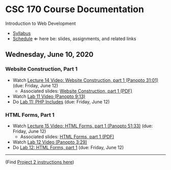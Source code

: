 # CSC 170 Course Documentation
Introduction to Web Development

- [Syllabus](syllabus.md)
- [Schedule](schedule.md)   &lArr; here be: slides, assignments, and related links

## Wednesday, June 10, 2020

### Website Construction, Part 1

- Watch [Lecture 14 Video: Website Construction, part 1 (Panopto 31:01)](https://rochester.hosted.panopto.com/Panopto/Pages/Viewer.aspx?id=41230772-1495-4949-9aca-abd501560f49) (due: Friday, June 12)
  - Associated slides: [Website Construction, part 1 (PDF)](11a-website-construction1/website-construction1.pdf)
- Watch [Lab 11 Video (Panopto 9:13)](https://rochester.hosted.panopto.com/Panopto/Pages/Viewer.aspx?id=5a008885-34e4-4d43-a233-abd600f244fe)
- Do [Lab 11: PHP Includes](lab11-php-includes/instructions.md) (due: Friday, June 12)

### HTML Forms, Part 1

- Watch [Lecture 15 Video: HTML Forms, part 1 (Panopto 51:33)](https://rochester.hosted.panopto.com/Panopto/Pages/Viewer.aspx?id=da28c918-390d-4fb8-a189-abd601406e42) (due: Friday, June 12)
  - Associated slides: [HTML Forms, part 1 (PDF)](11b-html-forms1/html-forms1.pdf)
- Watch [Lab 12 Video (Panopto 3:29)](https://rochester.hosted.panopto.com/Panopto/Pages/Viewer.aspx?id=4e98b4c3-c639-4e9c-bba9-abd700ff6909)
- Do [Lab 12: HTML Forms, part 1](lab12-html-forms1/instructions.md) (due: Friday, June 12)



<hr>

(Find [Project 2 instructions here](project02-formatting-and-layout/instructions.md))

